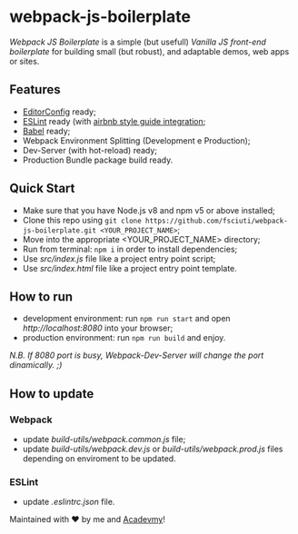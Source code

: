 # webpack-js-boilerplate
_Webpack JS Boilerplate_ is a simple (but usefull) _Vanilla JS front-end boilerplate_ for building small (but robust), and adaptable demos, web apps or sites.

## Features
- [EditorConfig](https://editorconfig.org/) ready;
- [ESLint](https://eslint.org/) ready (with [airbnb style guide integration](https://github.com/airbnb/javascript);
- [Babel](https://babeljs.io/) ready;
- Webpack Environment Splitting (Development e Production);
- Dev-Server (with hot-reload) ready;
- Production Bundle package build ready.

## Quick Start
- Make sure that you have Node.js v8 and npm v5 or above installed;
- Clone this repo using `git clone https://github.com/fsciuti/webpack-js-boilerplate.git <YOUR_PROJECT_NAME>`;
- Move into the appropriate <YOUR_PROJECT_NAME> directory;
- Run from terminal: `npm i` in order to install dependencies;
- Use _src/index.js_ file like a project entry point script;
- Use _src/index.html_ file like a project entry point template.

## How to run 
- development environment: run `npm run start` and open _http://localhost:8080_ into your browser;
- production environment: run `npm run build` and enjoy.

_N.B. If 8080 port is busy, Webpack-Dev-Server will change the port dinamically. ;)_

## How to update
### Webpack
- update _build-utils/webpack.common.js_ file;
- update _build-utils/webpack.dev.js_ or _build-utils/webpack.prod.js_ files depending on enviroment to be updated.

### ESLint
- update _.eslintrc.json_ file.


Maintained with ❤️ by me and [Acadevmy](https://github.com/acadevmy/)!
